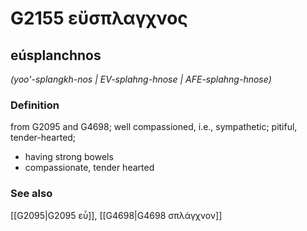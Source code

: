 # G2155 εὔσπλαγχνος

## eúsplanchnos

_(yoo'-splangkh-nos | EV-splahng-hnose | AFE-splahng-hnose)_

### Definition

from G2095 and G4698; well compassioned, i.e., sympathetic; pitiful, tender-hearted; 

- having strong bowels
- compassionate, tender hearted

### See also

[[G2095|G2095 εὖ]], [[G4698|G4698 σπλάγχνον]]
